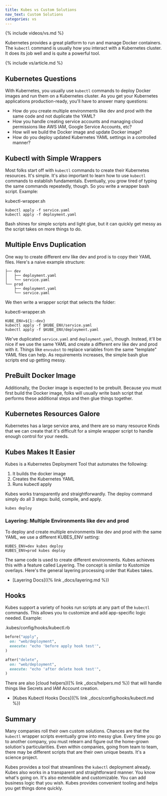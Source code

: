 ```yaml
---
title: Kubes vs Custom Solutions
nav_text: Custom Solutions
categories: vs
---
```


{% include videos/vs.md %}

Kubernetes provides a great platform to run and manage Docker containers. The `kubectl` command is usually how you interact with a Kubernetes cluster.  It does its job well and is quite a powerful tool.

{% include vs/article.md %}

## Kubernetes Questions

With Kubernetes, you usually use `kubectl` commands to deploy Docker images and run them on a Kubernetes cluster. As you get your Kubernetes applications production-ready, you'll have to answer many questions:

* How do you create multiple environments like dev and prod with the same code and not duplicate the YAML?
* How you handle creating service accounts and managing cloud permissions like AWS IAM, Google Service Accounts, etc?
* How will we build the Docker image and update Docker image?
* How do you deploy updated Kubernetes YAML settings in a controlled manner?

## Kubectl with Simple Wrappers

Most folks start off with `kubectl` commands to create their Kubernetes resources. It's simple. It's also important to learn how to use `kubectl` commands to establish fundamentals. Eventually, you grow tired of typing the same commands repeatedly, though. So you write a wrapper bash script. Example:

kubectl-wrapper.sh

    kubectl apply -f service.yaml
    kubectl apply -f deployment.yaml

Bash shines for simple scripts and light glue, but it can quickly get messy as the script takes on more things to do.

## Multiple Envs Duplication

One way to create different env like dev and prod is to copy their YAML files. Here's a naive example structure:

    ├── dev
    │   ├── deployment.yaml
    │   └── service.yaml
    └── prod
        ├── deployment.yaml
        └── service.yaml

We then write a wrapper script that selects the folder:

kubectl-wrapper.sh

    KUBE_ENV=${1:-dev}
    kubectl apply -f $KUBE_ENV/service.yaml
    kubectl apply -f $KUBE_ENV/deployment.yaml

We've duplicated `service.yaml` and `deployment.yaml`, though. Instead, it'll be nice if we use the same YAML and create a different env like dev and prod with it. Things like `envsubst` to replace variables from the same "template" YAML files can help. As requirements increases, the simple bash glue scripts end up getting messy.

## PreBuilt Docker Image

Additionally, the Docker image is expected to be prebuilt. Because you must first build the Docker image, folks will usually write bash script that performs these additional steps and then glue things together.

## Kubernetes Resources Galore

Kubernetes has a large service area, and there are so many resource Kinds that we can create that it's difficult for a simple wrapper script to handle enough control for your needs.

## Kubes Makes It Easier

Kubes is a Kubernetes Deployment Tool that automates the following:

1. It builds the docker image
2. Creates the Kubernetes YAML
3. Runs kubectl apply

Kubes works transparently and straightforwardly. The deploy command simply do all 3 steps: build, compile, and apply.

    kubes deploy

### Layering: Multiple Environments like dev and prod

To deploy and create multiple environments like dev and prod with the same YAML, we use a different KUBES_ENV setting:

    KUBES_ENV=dev kubes deploy
    KUBES_ENV=prod kubes deploy

The same code is used to create different environments. Kubes achieves this with a feature called Layering. The concept is similar to Kustomize overlays. Here's the general layering processing order that Kubes takes.

* [Layering Docs]({% link _docs/layering.md %})

## Hooks

Kubes support a variety of hooks run scripts at any part of the `kubectl` commands. This allows you to customize and add app-specific logic needed. Example:

.kubes/config/hooks/kubectl.rb

```ruby
before("apply",
  on: "web/deployment",
  execute: "echo 'before apply hook test'",
)

after("delete",
  on: "web/deployment",
  execute: "echo 'after delete hook test'",
)
```

There are also [cloud helpers]({% link _docs/helpers.md %}) that will handle things like Secrets and IAM Account creation.

* [Kubes Kubectl Hooks Docs]({% link _docs/config/hooks/kubectl.md %})

## Summary

Many companies roll their own custom solutions. Chances are that the `kubectl` wrapper scripts eventually grow into messy glue. Every time you go to another company, you must relearn and figure out the home-grown solution's particularities. Even within companies, going from team to team, there may be different scripts that are their own unique beasts. It's a science project.

Kubes provides a tool that streamlines the `kubectl` deployment already. Kubes also works in a transparent and straightforward manner. You know what's going on. It's also extendable and customizable. You can add business logic that you wish.  Kubes provides convenient tooling and helps you get things done quickly.
